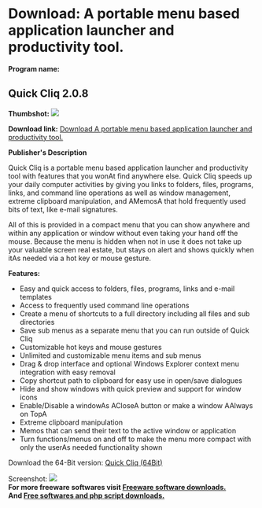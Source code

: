 # Download: A portable menu based application launcher and productivity tool.

**Program name:**

## Quick Cliq 2.0.8

  
**Thumbshot:** ![](http://www.freewarefiles.com/screenshot/quickclic1_md.jpg)   
  
**Download link:** [Download A portable menu based application launcher and productivity tool.](http://freesoftwares.boysofts.com/Quick-Cliq_program_61081.html)  
  


**Publisher's Description**  
  


Quick Cliq is a portable menu based application launcher and productivity tool with features that you wonAt find anywhere else. Quick Cliq speeds up your daily computer activities by giving you links to folders, files, programs, links, and command line operations as well as window management, extreme clipboard manipulation, and AMemosA that hold frequently used bits of text, like e-mail signatures. 

All of this is provided in a compact menu that you can show anywhere and within any application or window without even taking your hand off the mouse. Because the menu is hidden when not in use it does not take up your valuable screen real estate, but stays on alert and shows quickly when itAs needed via a hot key or mouse gesture. 

**Features:**

  * Easy and quick access to folders, files, programs, links and e-mail templates 
  * Access to frequently used command line operations 
  * Create a menu of shortcuts to a full directory including all files and sub directories 
  * Save sub menus as a separate menu that you can run outside of Quick Cliq 
  * Customizable hot keys and mouse gestures 
  * Unlimited and customizable menu items and sub menus 
  * Drag & drop interface and optional Windows Explorer context menu integration with easy removal 
  * Copy shortcut path to clipboard for easy use in open/save dialogues 
  * Hide and show windows with quick preview and support for window icons 
  * Enable/Disable a windowAs ACloseA button or make a window AAlways on TopA 
  * Extreme clipboard manipulation 
  * Memos that can send their text to the active window or application 
  * Turn functions/menus on and off to make the menu more compact with only the userAs needed functionality shown 

Download the 64-Bit version: [Quick Cliq (64Bit)](http://apathysoftworks.com/QC/Quick_Cliq_x64.zip)

  
  
Screenshot: ![](http://www.freewarefiles.com/screenshot/quickclic1.jpg)   
**For more freeware softwares visit [Freeware software downloads.](http://freesoftwares.boysofts.com/)**   
**And [Free softwares and php script downloads.](http://www.boysofts.com/)**
